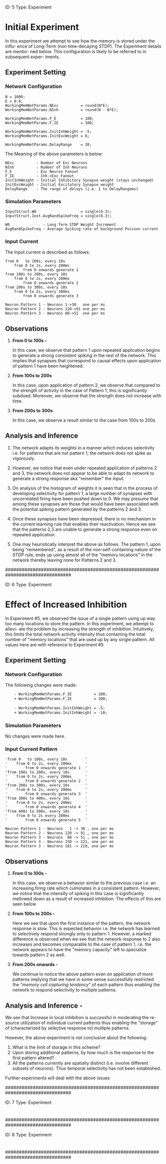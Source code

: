 
  ID: 5
  Type: Experiment

# Initial Experiment

In this experiment we attempt to see how the memory is stored under the influ-
ence of Long-Term (non time-decaying STDP). The Experiment details are mentio-
ned below. This configuration is likely to be referred to in subsequent exper-
iments.

##  Experiment Setting

###   Network Configuration

    N = 1000;
    E = 0.8;
    WorkingMemNetParams.NExc          = round(N*E);
    WorkingMemNetParams.NInh          = round(N - N*E);
    
    WorkingMemNetParams.F_E           = 100;
    WorkingMemNetParams.F_IE          = 100;
    
    WorkingMemNetParams.InitInhWeight = -5;
    WorkingMemNetParams.InitExcWeight = 6;
    
    WorkingMemNetParams.DelayRange    = 20;    

The Meaning of the above parameters is below:

    NExc          - Number of Exc Neurons
    NInh          - Number of Inh Neurons
    F_E           - Exc Neuron Fanout
    F_IE          - Inh->Exc Fanout
    InitInhWeight - Initial Inhibitory Synapse weight (stays unchanged)
    InitExcWeight - Initial Excitatory Synapse weight
    DelayRange    - The range of delays (i.e. 1 to DelayRangems)

###   Simulation Parameters

    InputStruct.W0                    = single(0.3);
    InputStruct.Iext.AvgRandSpikeFreq = single(0.3);
    
    W0               - Long Term STDP Weight Increment
    AvgRandSpikeFreq - Average Spiking rate of background Poisson current

###   Input Current

The Input current is described as follows:

    from 0   to 100s, every 10s
        from 0 to 2s, every 200ms
            from 0 onwards generate 1
    from 100s to 200s, every 10s
        from 0 to 2s, every 200ms
            from 0 onwards generate 2
    from 200s to 300s, every 10s
        from 0 to 2s, every 300ms
            from 0 onwards generate 3
        
    Neuron Pattern 1 - Neurons 1->30   one per ms
    Neuron Pattern 2 - Neurons 120->91 one per ms
    Neuron Pattern 3 - Neurons 80->51  one per ms

##  Observations

1.  __From 0 to 100s -__
    
    In this case, we observe that pattern 1 upon repeated application begins
    to generate a strong consistent spiking in the rest of the network. This
    implies that synapses that correspond to causal effects upon application
    of pattern 1 have been heightened.

2.  __From 100s to 200s__
    
    In this case, upon application of pattern 2, we observe that compared to
    the strength of activity in the case of Pattern 1, this is significantly
    subdued. Moreover, we observe that the strength does not increase with
    time.

3.  __From 200s to 300s__
    
    In this case, we observe a result similar to the case from 100s to 200s

##  Analysis and Inference

1.  The network adapts its weights in a manner which induces selectivity i.e.
    for patterns that are not pattern 1, the network does not spike as
    vigorously.

2.  However, we notice that even under repeated application of patterns 2 and
    3, the network does not appear to be able to adapt its network to generate
    a strong response aka "remember" the input.

3.  On analysis of the histogram of weights it is seen that in the process of
    developing selectivity for pattern 1, a large number of synapses with
    uncorrelated firing have been pushed down to 0. We may _presume_ that
    among these synapses are those that would have been associated with the
    potential spiking pattern generated by the patterns 2 and 3.

4.  Once these synapses have been depressed, there is no mechanism in the
    current learning rule that enables their reactivation. Hence we see that
    the patterns 2,3 are unable to generate a strong response even on repeated
    application

5.  One may heuristically interpret the above as follows. The pattern 1, upon
    being "remembered", as a result of the non-self-containing nature of the
    STDP rule, ends up using almost all of the "memory locations" in the
    network thereby leaving none for Patterns 2 and 3.

################################################################################

  ID: 6
  Type: Experiment

# Effect of Increased Inhibition

In Experiment #5, we observed the issue of a single pattern using up way too
many locations to store the pattern. In this experiment, we attempt to allevi-
ate the problem by increasing the strength of inhibition. Intuitively, this
limits the total network activity intensity thus containing the total number
of "memory locations" that are used up by any single pattern. All values here
are with reference to Experiment #5

##  Experiment Setting

###   Network Configuration

The following changes were made:

```diff
    - WorkingMemNetParams.F_IE          = 100;
    + WorkingMemNetParams.F_IE          = 200;
    
    - WorkingMemNetParams.InitInhWeight = -5;
    + WorkingMemNetParams.InitInhWeight = -10;
```

###   Simulation Parameters

No changes were made here.

###   Input Current Pattern

    'from 0   to 100s, every 10s        '
    '    from 0 to 2s, every 200ms      '
    '        from 0 onwards generate 1  '
    'from 100s to 200s, every 10s       '
    '    from 0 to 2s, every 200ms      '
    '        from 0 onwards generate 2  '
    'from 200s to 300s, every 10s       '
    '    from 0 to 2s, every 200ms      '
    '        from 0 onwards generate 3  '
    'from 300s to 400s, every 10s       '
    '    from 0 to 2s, every 200ms      '
    '        from 0 onwards generate 4  '
    'from 400s to 500s, every 10s       '
    '    from 0 to 2s every 200ms       '
    '        from 0 onwards generate 5  '
    
    Neuron Pattern 1 - Neurons   1 -> 30 , one per ms
    Neuron Pattern 2 - Neurons 120 -> 91 , one per ms
    Neuron Pattern 3 - Neurons  80 -> 51 , one per ms
    Neuron Pattern 3 - Neurons 150 -> 121, one per ms
    Neuron Pattern 3 - Neurons 181 -> 210, one per ms

##  Observations

1.  __From 0 to 100s -__
    
    In this case, we observe a behavior similar to the previous case i.e. an
    increasing firing rate which culminates in a consistent pattern. However,
    we notice that the intensity of spiking in this case is significantly
    mellowed down as a result of increased inhibition. The effects of this are
    seen below

2.  __From 100s to 200s -__
    
    Here we see that upon the first instance of the pattern, the network
    response is slow. This is expected behavior i.e. the network has learned
    to selectively respond strongly only to pattern 1. However, a marked
    difference is observed when we see that the network response to 2 also
    increases and becomes comparable to the case of pattern 1. i.e. the
    network appears to have the "memory capacity" left to specialize towards
    pattern 2 as well.

3.  __From 200s onwards -__
    
    We continue to notice the above pattern even on application of more
    patterns implying that we have in some sense successfully restricted the
    _"memory cell capturing tendency"_ of each pattern thus enabling the
    network to respond selectivity to multiple patterns.

##  Analysis and Inference -

We see that Increase in local inhibition is successful in moderating the re-
source utilization of individual current patterns thus enabling the "storage"
of (characterized by selective response to) multiple patterns.

However, the above experiment is not conclusive about the following:

1.  What is the limit of storage in this scheme?
2.  Upon storing additional patterns, by how much is the response to the first
    pattern altered?
3.  All the patterns currently are spatially distinct (i.e. involve different
    subsets of neurons). Thus temporal selectivity has not been established.

Further experiments will deal with the above issues

################################################################################

  ID: 7
  Type: Experiment

# <untitled>

################################################################################

  ID: 8
  Type: Experiment

# <untitled>

################################################################################
